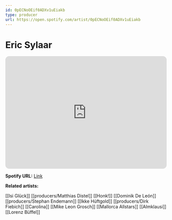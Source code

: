 ```yaml
---
id: 0pECNoOEif0ADXv1uEiakb
type: producer
url: https://open.spotify.com/artist/0pECNoOEif0ADXv1uEiakb
---
```

# Eric Sylaar

<iframe style="border-radius:12px" src="https://open.spotify.com/embed/artist/0pECNoOEif0ADXv1uEiakb" width="100%" height="352" frameBorder="0" allowfullscreen="" allow="autoplay; clipboard-write; encrypted-media; fullscreen; picture-in-picture" loading="lazy"></iframe>

**Spotify URL:** [Link](https://open.spotify.com/artist/0pECNoOEif0ADXv1uEiakb)

**Related artists:**

[[Isi Glück]]
[[producers/Matthias Distel]]
[[Honk!]]
[[Dominik De León]]
[[producers/Stephan Endemann]]
[[Ikke Hüftgold]]
[[producers/Dirk Fiebich]]
[[Carolina]]
[[Mike Leon Grosch]]
[[Mallorca Allstars]]
[[Almklausi]]
[[Lorenz Büffel]]
